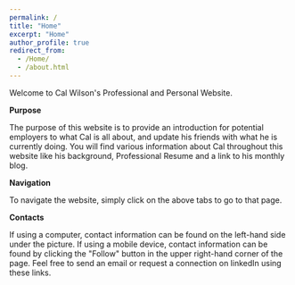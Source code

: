 ```yaml
---
permalink: /
title: "Home"
excerpt: "Home"
author_profile: true
redirect_from: 
  - /Home/
  - /about.html
---
```



Welcome to Cal Wilson's Professional and Personal Website. 


**Purpose**

The purpose of this website is to provide an introduction for potential employers to what Cal is all about, and update his friends with what he is currently doing. You will find various information about Cal throughout this website like his background, Professional Resume and a link to his monthly blog. 


**Navigation**

To navigate the website, simply click on the above tabs to go to that page. 


**Contacts**

If using a computer, contact information can be found on the left-hand side under the picture. If using a mobile device, contact information can be found by clicking the "Follow" button in the upper right-hand corner of the page. Feel free to send an email or request a connection on linkedIn using these links.



